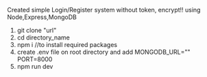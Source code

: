 Created simple Login/Register system without token, encrypt!! using Node,Express,MongoDB

1. git clone "url"
2. cd directory_name
3. npm i //to install required packages
4. create .env file on root directory and  add MONGODB_URL="" PORT=8000
5. npm run dev
